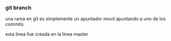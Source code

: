 ### git branch 
una rama en git es simplemente un apuntador movil apuntando a uno de los commits.



esta linea fue creada en la linea master